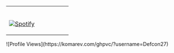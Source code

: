<table width="100%"> 
  <tr>
  <td width="50%">
      
&nbsp; <br> [![Spotify](https://crstnmac.vercel.app/api/spotify)](https://open.spotify.com/user/xpxdzn2hztvea9akz2unakmuc?si=2952e56832614360s)

  </td>

  </table>
![Profile Views](https://komarev.com/ghpvc/?username=Defcon27)

